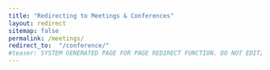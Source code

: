 ```yaml
---
title: "Redirecting to Meetings & Conferences"
layout: redirect
sitemap: false
permalink: /meetings/
redirect_to:  "/conference/"
#teaser: SYSTEM GENERATED PAGE FOR PAGE REDIRECT FUNCTION. DO NOT EDIT/RENAME/REMOVE THIS PAGE.
---
```

